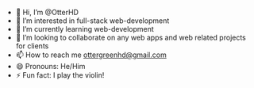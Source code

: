 - 👋 Hi, I’m @OtterHD
- 👀 I’m interested in full-stack web-development 
- 🌱 I’m currently learning web-development
- 💞️ I’m looking to collaborate on any web apps and web related projects for clients
- 📫 How to reach me ottergreenhd@gmail.com
- 😄 Pronouns: He/Him
- ⚡ Fun fact: I play the violin!

<!---
OtterHD/OtterHD is a ✨ special ✨ repository because its `README.md` (this file) appears on your GitHub profile.
You can click the Preview link to take a look at your changes.
--->
